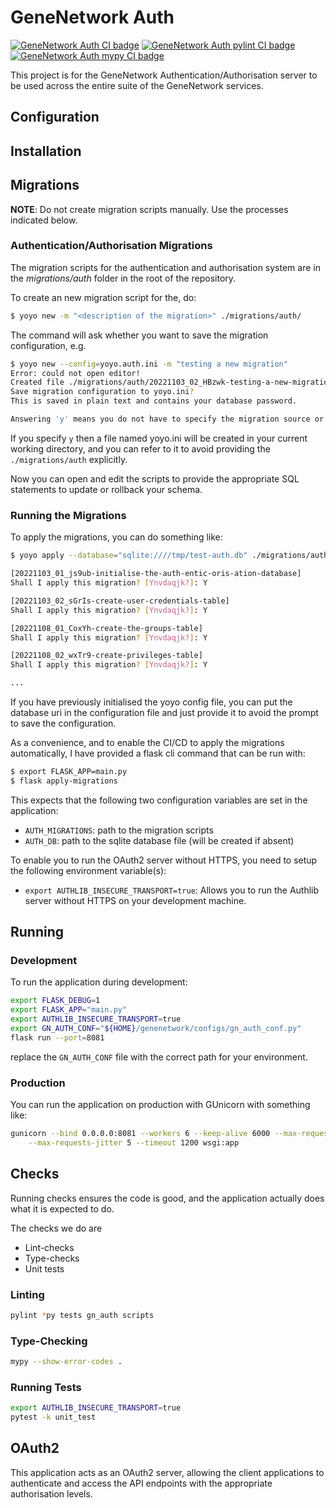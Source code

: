 # GeneNetwork Auth

[![GeneNetwork Auth CI
badge](https://ci.genenetwork.org/badge/gn-auth.svg)](https://ci.genenetwork.org/jobs/gn-auth)
[![GeneNetwork Auth pylint CI
badge](https://ci.genenetwork.org/badge/gn-auth-pylint.svg)](https://ci.genenetwork.org/jobs/gn-auth-pylint)
[![GeneNetwork Auth mypy CI badge](https://ci.genenetwork.org/badge/gn-auth-mypy.svg)](https://ci.genenetwork.org/jobs/gn-auth-mypy)

This project is for the GeneNetwork Authentication/Authorisation server to be
used across the entire suite of the GeneNetwork services.

## Configuration

## Installation

## Migrations

**NOTE**: Do not create migration scripts manually. Use the processes indicated below.

### Authentication/Authorisation Migrations

The migration scripts for the authentication and authorisation system are in the *migrations/auth* folder in the root of the repository.

To create an new migration script for the, do:

```bash
$ yoyo new -m "<description of the migration>" ./migrations/auth/
```

The command will ask whether you want to save the migration configuration, e.g.

```bash
$ yoyo new --config=yoyo.auth.ini -m "testing a new migration"
Error: could not open editor!
Created file ./migrations/auth/20221103_02_HBzwk-testing-a-new-migration.py
Save migration configuration to yoyo.ini?
This is saved in plain text and contains your database password.

Answering 'y' means you do not have to specify the migration source or database connection for future runs [yn]:
```

If you specify `y` then a file named yoyo.ini will be created in your current working directory, and you can refer to it to avoid providing the `./migrations/auth` explicitly.

Now you can open and edit the scripts to provide the appropriate SQL statements to update or rollback your schema.

### Running the Migrations

To apply the migrations, you can do something like:

```bash
$ yoyo apply --database="sqlite:////tmp/test-auth.db" ./migrations/auth/

[20221103_01_js9ub-initialise-the-auth-entic-oris-ation-database]
Shall I apply this migration? [Ynvdaqjk?]: Y

[20221103_02_sGrIs-create-user-credentials-table]
Shall I apply this migration? [Ynvdaqjk?]: Y

[20221108_01_CoxYh-create-the-groups-table]
Shall I apply this migration? [Ynvdaqjk?]: Y

[20221108_02_wxTr9-create-privileges-table]
Shall I apply this migration? [Ynvdaqjk?]: Y

...
```

If you have previously initialised the yoyo config file, you can put the database uri in the configuration file and just provide it to avoid the prompt to save the configuration.

As a convenience, and to enable the CI/CD to apply the migrations automatically, I have provided a flask cli command that can be run with:

```bash
$ export FLASK_APP=main.py
$ flask apply-migrations
```

This expects that the following two configuration variables are set in the application:

* `AUTH_MIGRATIONS`: path to the migration scripts
* `AUTH_DB`: path to the sqlite database file (will be created if absent)

To enable you to run the OAuth2 server without HTTPS, you need to setup the
following environment variable(s):

* `export AUTHLIB_INSECURE_TRANSPORT=true`: Allows you to run the Authlib server
  without HTTPS on your development machine.

## Running

### Development

To run the application during development:

```sh
export FLASK_DEBUG=1
export FLASK_APP="main.py"
export AUTHLIB_INSECURE_TRANSPORT=true
export GN_AUTH_CONF="${HOME}/genenetwork/configs/gn_auth_conf.py"
flask run --port=8081
```

replace the `GN_AUTH_CONF` file with the correct path for your environment.

### Production

You can run the application on production with GUnicorn with something like:

```sh
gunicorn --bind 0.0.0.0:8081 --workers 6 --keep-alive 6000 --max-requests 10 \
	--max-requests-jitter 5 --timeout 1200 wsgi:app
```

## Checks

Running checks ensures the code is good, and the application actually does what
it is expected to do.

The checks we do are
- Lint-checks
- Type-checks
- Unit tests

### Linting

```bash
pylint *py tests gn_auth scripts
```

### Type-Checking

```bash
mypy --show-error-codes .
```

### Running Tests

```bash
export AUTHLIB_INSECURE_TRANSPORT=true
pytest -k unit_test
```

## OAuth2

This application acts as an OAuth2 server, allowing the client applications to
authenticate and access the API endpoints with the appropriate authorisation
levels.
